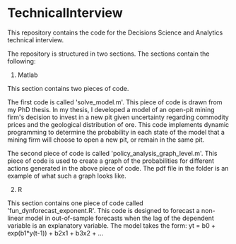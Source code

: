 # TechnicalInterview

This repository contains the code for the Decisions Science and Analytics technical interview.

The repository is structured in two sections.  The sections contain the following:

1) Matlab

This section contains two pieces of code.  

The first code is called 'solve_model.m'.  This piece of code is drawn from my PhD thesis.  In my thesis, I developed a model of an open-pit mining firm's decision to invest in a new pit given uncertainty regarding commodity prices and the geological distribution of ore.  This code implements dynamic programming to determine the probability in each state of the model that a mining firm will choose to open a new pit, or remain in the same pit.

The second piece of code is called 'policy_analysis_graph_level.m'.  This piece of code is used to create a graph of the probabilities for different actions generated in the above piece of code.  The pdf file in the folder is an example of what such a graph looks like.

2) R

This section contains one piece of code called 'fun_dynforecast_exponent.R'.  This code is designed to forecast a non-linear model in out-of-sample forecasts when the lag of the dependent variable is an explanatory variable.  The model takes the form: yt = b0 + exp(b1*y(t-1)) + b2x1 + b3x2 + ...




